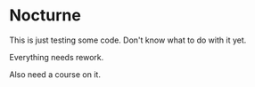 # Nocturne
This is just testing some code.
Don't know what to do with it yet.

Everything needs rework.

Also need a course on it.
